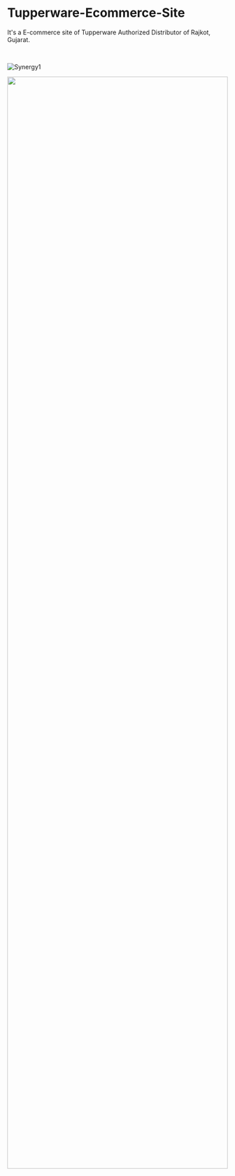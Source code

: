 # Tupperware-Ecommerce-Site
It's a E-commerce site of Tupperware Authorized Distributor of Rajkot, Gujarat.

<br>
<h>



![Synergy1](https://user-images.githubusercontent.com/100776003/199996086-bc951bf5-e37b-444a-9e9e-897ff680e48c.PNG)
  
<img src="https://user-images.githubusercontent.com/100776003/199996086-bc951bf5-e37b-444a-9e9e-897ff680e48c.PNG" width="100%" height="80%" />
